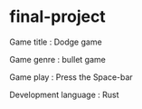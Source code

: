 # final-project

Game title : Dodge game

Game genre : bullet game

Game play : Press the Space-bar

Development language : Rust